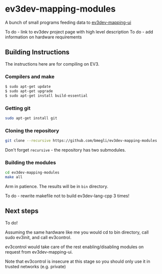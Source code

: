# ev3dev-mapping-modules
A bunch of small programs feeding data to [ev3dev-mapping-ui](https://github.com/bmegli/ev3dev-mapping-ui)

To do - link to ev3dev project page with high level description 
To do - add information on hardware requirements

## Building Instructions

The instructions here are for compiling on EV3.

### Compilers and make

``` bash
$ sudo apt-get update
$ sudo apt-get upgrade
$ sudo apt-get install build-essential
```

### Getting git

``` bash
sudo apt-get install git
```

### Cloning the repository

``` bash
git clone --recursive https://github.com/bmegli/ev3dev-mapping-modules
```

Don't forget `recursive` - the repository has two submodules.

### Building the modules

``` bash
cd ev3dev-mapping-modules
make all
```

Arm in patience. The results will be in `bin` directory.

To do - rewrite makefile not to build ev3dev-lang-cpp 3 times!

## Next steps

To do!

Assuming the same hardware like me you would cd to bin directory, call sudo ev3init, and call ev3control.

ev3control would take care of the rest enabling/disabling modules on request from ev3dev-mapping-ui.

Note that ev3control is insecure at this stage so you should only use it in trusted networks (e.g. private)


